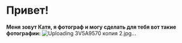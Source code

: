 # Привет! 
**Меня зовут Катя, я фотограф и могу сделать для тебя вот такие фотографии:**
![Uploading 3V5A9570 копия 2.jpg…]()

